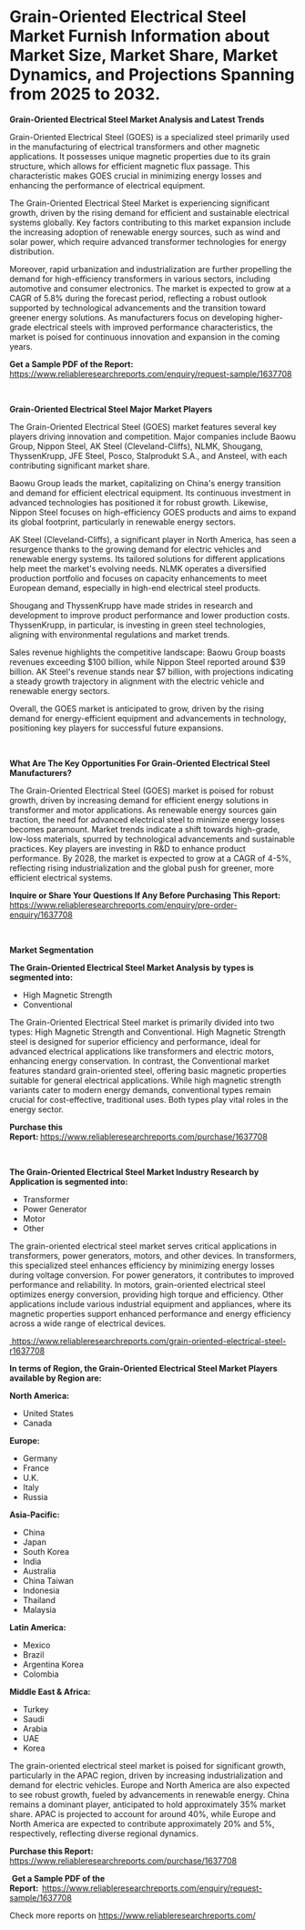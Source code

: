 <p><h1>Grain-Oriented Electrical Steel Market Furnish Information about Market Size, Market Share, Market Dynamics, and Projections Spanning from 2025 to 2032.</h1></p><p><strong>Grain-Oriented Electrical Steel Market Analysis and Latest Trends</strong></p>
<p><p>Grain-Oriented Electrical Steel (GOES) is a specialized steel primarily used in the manufacturing of electrical transformers and other magnetic applications. It possesses unique magnetic properties due to its grain structure, which allows for efficient magnetic flux passage. This characteristic makes GOES crucial in minimizing energy losses and enhancing the performance of electrical equipment.</p><p>The Grain-Oriented Electrical Steel Market is experiencing significant growth, driven by the rising demand for efficient and sustainable electrical systems globally. Key factors contributing to this market expansion include the increasing adoption of renewable energy sources, such as wind and solar power, which require advanced transformer technologies for energy distribution.</p><p>Moreover, rapid urbanization and industrialization are further propelling the demand for high-efficiency transformers in various sectors, including automotive and consumer electronics. The market is expected to grow at a CAGR of 5.8% during the forecast period, reflecting a robust outlook supported by technological advancements and the transition toward greener energy solutions. As manufacturers focus on developing higher-grade electrical steels with improved performance characteristics, the market is poised for continuous innovation and expansion in the coming years.</p></p>
<p><strong>Get a Sample PDF of the Report:&nbsp;</strong> <a href="https://www.reliableresearchreports.com/enquiry/request-sample/1637708?utm_campaign=3315&utm_medium=2&utm_source=Github&utm_content=ia&utm_term=23032025&utm_id=grain-oriented-electrical-steel">https://www.reliableresearchreports.com/enquiry/request-sample/1637708</a></p>
<p>&nbsp;</p>
<p><strong>Grain-Oriented Electrical Steel Major Market Players</strong></p>
<p><p>The Grain-Oriented Electrical Steel (GOES) market features several key players driving innovation and competition. Major companies include Baowu Group, Nippon Steel, AK Steel (Cleveland-Cliffs), NLMK, Shougang, ThyssenKrupp, JFE Steel, Posco, Stalprodukt S.A., and Ansteel, with each contributing significant market share.</p><p>Baowu Group leads the market, capitalizing on China's energy transition and demand for efficient electrical equipment. Its continuous investment in advanced technologies has positioned it for robust growth. Likewise, Nippon Steel focuses on high-efficiency GOES products and aims to expand its global footprint, particularly in renewable energy sectors.</p><p>AK Steel (Cleveland-Cliffs), a significant player in North America, has seen a resurgence thanks to the growing demand for electric vehicles and renewable energy systems. Its tailored solutions for different applications help meet the market's evolving needs. NLMK operates a diversified production portfolio and focuses on capacity enhancements to meet European demand, especially in high-end electrical steel products.</p><p>Shougang and ThyssenKrupp have made strides in research and development to improve product performance and lower production costs. ThyssenKrupp, in particular, is investing in green steel technologies, aligning with environmental regulations and market trends.</p><p>Sales revenue highlights the competitive landscape: Baowu Group boasts revenues exceeding $100 billion, while Nippon Steel reported around $39 billion. AK Steel's revenue stands near $7 billion, with projections indicating a steady growth trajectory in alignment with the electric vehicle and renewable energy sectors.</p><p>Overall, the GOES market is anticipated to grow, driven by the rising demand for energy-efficient equipment and advancements in technology, positioning key players for successful future expansions.</p></p>
<p>&nbsp;</p>
<p><strong>What Are The Key Opportunities For Grain-Oriented Electrical Steel Manufacturers?</strong></p>
<p><p>The Grain-Oriented Electrical Steel (GOES) market is poised for robust growth, driven by increasing demand for efficient energy solutions in transformer and motor applications. As renewable energy sources gain traction, the need for advanced electrical steel to minimize energy losses becomes paramount. Market trends indicate a shift towards high-grade, low-loss materials, spurred by technological advancements and sustainable practices. Key players are investing in R&D to enhance product performance. By 2028, the market is expected to grow at a CAGR of 4-5%, reflecting rising industrialization and the global push for greener, more efficient electrical systems.</p></p>
<p><strong>Inquire or Share Your Questions If Any Before Purchasing This Report:</strong> <a href="https://www.reliableresearchreports.com/enquiry/pre-order-enquiry/1637708?utm_campaign=3315&utm_medium=2&utm_source=Github&utm_content=ia&utm_term=23032025&utm_id=grain-oriented-electrical-steel">https://www.reliableresearchreports.com/enquiry/pre-order-enquiry/1637708</a></p>
<p>&nbsp;</p>
<p><strong>Market Segmentation</strong></p>
<p><strong>The Grain-Oriented Electrical Steel Market Analysis by types is segmented into:</strong></p>
<p><ul><li>High Magnetic Strength</li><li>Conventional</li></ul></p>
<p><p>The Grain-Oriented Electrical Steel market is primarily divided into two types: High Magnetic Strength and Conventional. High Magnetic Strength steel is designed for superior efficiency and performance, ideal for advanced electrical applications like transformers and electric motors, enhancing energy conservation. In contrast, the Conventional market features standard grain-oriented steel, offering basic magnetic properties suitable for general electrical applications. While high magnetic strength variants cater to modern energy demands, conventional types remain crucial for cost-effective, traditional uses. Both types play vital roles in the energy sector.</p></p>
<p><strong>Purchase this Report:&nbsp;</strong><a href="https://www.reliableresearchreports.com/purchase/1637708?utm_campaign=3315&utm_medium=2&utm_source=Github&utm_content=ia&utm_term=23032025&utm_id=grain-oriented-electrical-steel">https://www.reliableresearchreports.com/purchase/1637708</a></p>
<p>&nbsp;</p>
<p><strong>The Grain-Oriented Electrical Steel Market Industry Research by Application is segmented into:</strong></p>
<p><ul><li>Transformer</li><li>Power Generator</li><li>Motor</li><li>Other</li></ul></p>
<p><p>The grain-oriented electrical steel market serves critical applications in transformers, power generators, motors, and other devices. In transformers, this specialized steel enhances efficiency by minimizing energy losses during voltage conversion. For power generators, it contributes to improved performance and reliability. In motors, grain-oriented electrical steel optimizes energy conversion, providing high torque and efficiency. Other applications include various industrial equipment and appliances, where its magnetic properties support enhanced performance and energy efficiency across a wide range of electrical devices.</p></p>
<p><a href="https://www.reliableresearchreports.com/grain-oriented-electrical-steel-r1637708?utm_campaign=3315&utm_medium=2&utm_source=Github&utm_content=ia&utm_term=23032025&utm_id=grain-oriented-electrical-steel">&nbsp;https://www.reliableresearchreports.com/grain-oriented-electrical-steel-r1637708</a></p>
<p><strong>In terms of Region, the Grain-Oriented Electrical Steel Market Players available by Region are:</strong></p>
<p>
    <p> <strong> North America: </strong>
        <ul>
            <li>United States</li>
            <li>Canada</li>
        </ul>
        </p> 
    <p> <strong> Europe: </strong>
        <ul>
            <li>Germany</li>
            <li>France</li>
            <li>U.K.</li>
            <li>Italy</li>
            <li>Russia</li>
        </ul>
        </p> 
    <p> <strong> Asia-Pacific: </strong>
        <ul>
            <li>China</li>
            <li>Japan</li>
            <li>South Korea</li>
            <li>India</li>
            <li>Australia</li>
            <li>China Taiwan</li>
            <li>Indonesia</li>
            <li>Thailand</li>
            <li>Malaysia</li>
        </ul>
        </p> 
    <p> <strong> Latin America: </strong>
        <ul>
            <li>Mexico</li>
            <li>Brazil</li>
            <li>Argentina Korea</li>
            <li>Colombia</li>
        </ul>
        </p> 
    <p> <strong> Middle East & Africa: </strong>
        <ul>
            <li>Turkey</li>
            <li>Saudi</li>
            <li>Arabia</li>
            <li>UAE</li>
            <li>Korea</li>
        </ul>
    </p>
    </p>
<p><p>The grain-oriented electrical steel market is poised for significant growth, particularly in the APAC region, driven by increasing industrialization and demand for electric vehicles. Europe and North America are also expected to see robust growth, fueled by advancements in renewable energy. China remains a dominant player, anticipated to hold approximately 35% market share. APAC is projected to account for around 40%, while Europe and North America are expected to contribute approximately 20% and 5%, respectively, reflecting diverse regional dynamics.</p></p>
<p><strong>Purchase this Report: </strong><a href="https://www.reliableresearchreports.com/purchase/1637708?utm_campaign=3315&utm_medium=2&utm_source=Github&utm_content=ia&utm_term=23032025&utm_id=grain-oriented-electrical-steel">https://www.reliableresearchreports.com/purchase/1637708</a></p>
<p>&nbsp;<strong>Get a Sample PDF of the Report:&nbsp;&nbsp;</strong><a href="https://www.reliableresearchreports.com/enquiry/request-sample/1637708?utm_campaign=3315&utm_medium=2&utm_source=Github&utm_content=ia&utm_term=23032025&utm_id=grain-oriented-electrical-steel">https://www.reliableresearchreports.com/enquiry/request-sample/1637708</a></p>
<p><strong></strong></p>
<p>Check more reports on <a href="https://www.reliableresearchreports.com/?utm_campaign=3315&utm_medium=2&utm_source=Github&utm_content=ia&utm_term=23032025&utm_id=grain-oriented-electrical-steel">https://www.reliableresearchreports.com/</a></p>